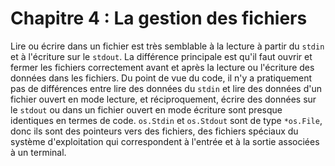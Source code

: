 # Chapitre 4 : La gestion des fichiers

Lire ou écrire dans un fichier est très semblable à la lecture à partir du `stdin` et à l'écriture sur le `stdout`. La
différence principale est qu'il faut ouvrir et fermer les fichiers correctement avant et après la lecture ou l'écriture
des données dans les fichiers. Du point de vue du code, il n'y a pratiquement pas de différences entre lire des données
du `stdin` et lire des données d'un fichier ouvert en mode lecture, et réciproquement, écrire des données sur
le `stdout` ou dans un fichier ouvert en mode écriture sont presque identiques en termes de code. `os.Stdin`
et `os.Stdout` sont de type `*os.File`, donc ils sont des pointeurs vers des fichiers, des fichiers spéciaux du système
d'exploitation qui correspondent à l'entrée et à la sortie associées à un terminal.

